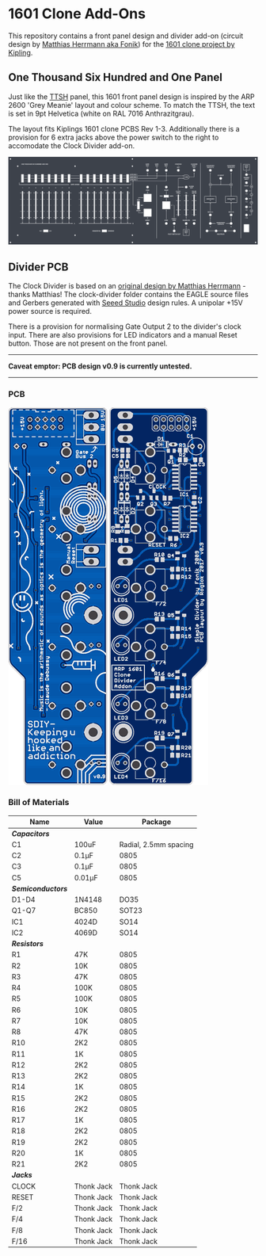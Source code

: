 # 1601 Clone Add-Ons

This repository contains a front panel design and divider add-on (circuit design by [Matthias Herrmann aka Fonik](http://www.modular.fonik.de/)) for the [1601 clone project by Kipling](https://www.muffwiggler.com/forum/viewtopic.php?t=110640).


## One Thousand Six Hundred and One Panel 

Just like the [TTSH](http://www.thehumancomparator.net/) panel, this 1601 front panel design is inspired by the ARP 2600 'Grey Meanie' layout and colour scheme. To match the TTSH, the text is set in 9pt Helvetica (white on RAL 7016 Anthrazitgrau).

The layout fits Kiplings 1601 clone PCBS Rev 1-3. Additionally there is a provision for 6 extra jacks above the power switch to the right to accomodate the Clock Divider add-on.


![Panel](/docs/ttsh_style_panel.png?raw=true)


## Divider PCB

The Clock Divider is based on an [original design by Matthias Herrmann](http://www.modular.fonik.de/pdf/SimpleDividerSCH.pdf) - thanks Matthias! The clock-divider folder contains the EAGLE source files and Gerbers generated with [Seeed Studio](https://www.seeedstudio.com/) design rules. A unipolar +15V power source is required.

There is a provision for normalising Gate Output 2 to the divider's clock input. There are also provisions for LED indicators and a manual Reset button. Those are not present on the front panel.

 - - - -
**Caveat emptor: PCB design v0.9 is currently untested.**
 - - - -

### PCB

![PCB bottom](/docs/divider_bottom.png?raw=true) ![PCB top](/docs/divider_top.png?raw=true)


### Bill of Materials

Name                 |  Value       |  Package 
-----------------    | ------------ | ------------
***Capacitors***     |              |         
C1                   |  100uF       |  Radial, 2.5mm spacing                         
C2                   |  0.1µF       |  0805    
C3                   |  0.1µF       |  0805    
C5                   |  0.01µF      |  0805   
***Semiconductors*** |              |         
D1-D4                |  1N4148      |  DO35 
Q1-Q7                |  BC850       |  SOT23
IC1                  |  4024D       |  SO14    
IC2                  |  4069D       |  SO14    
***Resistors***      |              |        
R1                   |  47K         |  0805    
R2                   |  10K         |  0805    
R3                   |  47K         |  0805    
R4                   |  100K        |  0805    
R5                   |  100K        |  0805    
R6                   |  10K         |  0805    
R7                   |  10K         |  0805    
R8                   |  47K         |  0805    
R10                  |  2K2         |  0805    
R11                  |  1K          |  0805    
R12                  |  2K2         |  0805    
R13                  |  2K2         |  0805    
R14                  |  1K          |  0805    
R15                  |  2K2         |  0805    
R16                  |  2K2         |  0805    
R17                  |  1K          |  0805    
R18                  |  2K2         |  0805    
R19                  |  2K2         |  0805    
R20                  |  1K          |  0805    
R21                  |  2K2         |  0805
***Jacks***          |              |    
CLOCK                |  Thonk Jack  |  Thonk Jack     
RESET                |  Thonk Jack  |  Thonk Jack   
F/2                  |  Thonk Jack  |  Thonk Jack         
F/4                  |  Thonk Jack  |  Thonk Jack         
F/8                  |  Thonk Jack  |  Thonk Jack         
F/16                 |  Thonk Jack  |  Thonk Jack         
